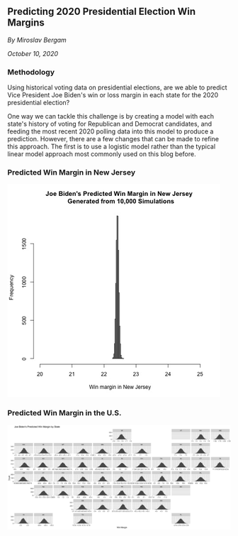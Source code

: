 ## Predicting 2020 Presidential Election Win Margins

_By Miroslav Bergam_

_October 10, 2020_

### Methodology

Using historical voting data on presidential elections, are we able to predict Vice President Joe Biden's win or loss margin in each state for the 2020 presidential election? 

One way we can tackle this challenge is by creating a model with each state's history of voting for Republican and Democrat candidates, and feeding the most recent 2020 polling data into this model to produce a prediction. However, there are a few changes that can be made to refine this approach. The first is to use a logistic model rather than the typical linear model approach most commonly used on this blog before.   

### Predicted Win Margin in New Jersey 

![](../figures/njbidenwinmargin.jpg)



### Predicted Win Margin in the U.S.




![](../figures/geofacet.jpg)
